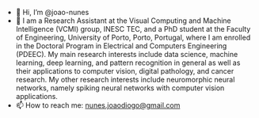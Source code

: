 - 👋 Hi, I’m @joao-nunes
- 👀 I am a Research Assistant at the Visual Computing and Machine Intelligence (VCMI) group, INESC TEC, and a PhD student at the Faculty of Engineering, University of Porto, Porto, Portugal, where I am enrolled in the Doctoral Program in Electrical and Computers Engineering (PDEEC). My main research interests include data science, machine learning, deep learning, and pattern recognition in general as well as their applications to computer vision, digital pathology, and cancer research. My other research interests include neuromorphic neural networks, namely spiking neural networks with computer vision applications.
- 📫 How to reach me: nunes.joaodiogo@gmail.com

<!---
joao-nunes/joao-nunes is a ✨ special ✨ repository because its `README.md` (this file) appears on your GitHub profile.
You can click the Preview link to take a look at your changes.
--->
